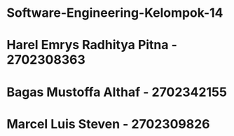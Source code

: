 # Software-Engineering-Kelompok-14
# Harel Emrys Radhitya Pitna - 2702308363
# Bagas Mustoffa Althaf - 2702342155
# Marcel Luis Steven - 2702309826